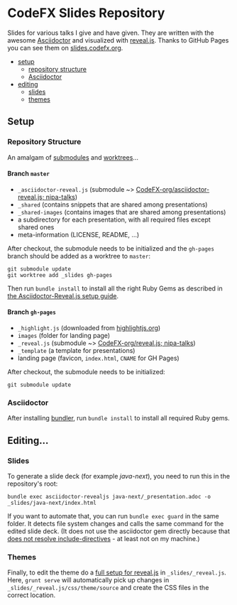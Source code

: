 # CodeFX Slides Repository

Slides for various talks I give and have given.
They are written with the awesome [Asciidoctor](http://asciidoctor.org/) and visualized with [reveal.js](https://revealjs.com/).
Thanks to GitHub Pages you can see them on [slides.codefx.org](http://slides.codefx.org).

* [setup](#setup)
	* [repository structure](#repository-structure)
	* [Asciidoctor](#asciidoctor)
* [editing](#editing)
	* [slides](#slides)
	* [themes](#themes)

## Setup

### Repository Structure

An amalgam of [submodules](https://git-scm.com/book/en/v2/Git-Tools-Submodules) and [worktrees](https://git-scm.com/docs/git-worktree)...

#### Branch `master`

* `_asciidoctor-reveal.js` (submodule ~> [CodeFX-org/asciidoctor-reveal.js; nipa-talks](https://github.com/CodeFX-org/asciidoctor-reveal.js/tree/nipa))
* `_shared` (contains snippets that are shared among presentations)
* `_shared-images` (contains images that are shared among presentations)
* a subdirectory for each presentation, with all required files except shared ones
* meta-information (LICENSE, README, ...)

After checkout, the submodule needs to be initialized and the `gh-pages` branch should be added as a worktree to `master`:

```
git submodule update
git worktree add _slides gh-pages
```

Then run `bundle install` to install all the right Ruby Gems as described in [the Asciidoctor-Reveal.js setup guide](https://github.com/asciidoctor/asciidoctor-reveal.js/#install).

#### Branch `gh-pages`

* `_highlight.js` (downloaded from [highlightjs.org](https://highlightjs.org/download/))
* `images` (folder for landing page)
* `_reveal.js` (submodule ~> [CodeFX-org/reveal.js; nipa-talks](https://github.com/CodeFX-org/reveal.js/tree/nipa-talks))
* `_template` (a template for presentations)
* landing page (favicon, `index.html`, `CNAME` for GH Pages)

After checkout, the submodule needs to be initialized:

```
git submodule update
```

### Asciidoctor

After installing [bundler](https://bundler.io/), run `bundle install` to install all required Ruby gems.

## Editing...

### Slides

To generate a slide deck (for example _java-next_), you need to run this in the repository's root:

```
bundle exec asciidoctor-revealjs java-next/_presentation.adoc -o _slides/java-next/index.html
```

If you want to automate that, you can run `bundle exec guard` in the same folder.
It detects file system changes and calls the same command for the edited slide deck.
(It does not use the asciidoctor gem directly because that [does not resolve include-directives](http://asciidoctor.org/news/3/#3-swap-an-include-for-a-link) - at least not on my machine.)

### Themes

Finally, to edit the theme do a [full setup for reveal.js](https://github.com/hakimel/reveal.js#full-setup) in `_slides/_reveal.js`.
Here, `grunt serve` will automatically pick up changes in `_slides/_reveal.js/css/theme/source` and create the CSS files in the correct location.
